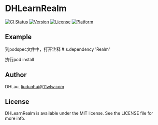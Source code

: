 # DHLearnRealm

[![CI Status](http://img.shields.io/travis/DHLau/DHLearnRealm.svg?style=flat)](https://travis-ci.org/DHLau/DHLearnRealm)
[![Version](https://img.shields.io/cocoapods/v/DHLearnRealm.svg?style=flat)](http://cocoapods.org/pods/DHLearnRealm)
[![License](https://img.shields.io/cocoapods/l/DHLearnRealm.svg?style=flat)](http://cocoapods.org/pods/DHLearnRealm)
[![Platform](https://img.shields.io/cocoapods/p/DHLearnRealm.svg?style=flat)](http://cocoapods.org/pods/DHLearnRealm)

## Example

到podspec文件中，打开注释 # s.dependency 'Realm'

执行pod install

## Author

DHLau, liudunhui@11wlw.com

## License

DHLearnRealm is available under the MIT license. See the LICENSE file for more info.
